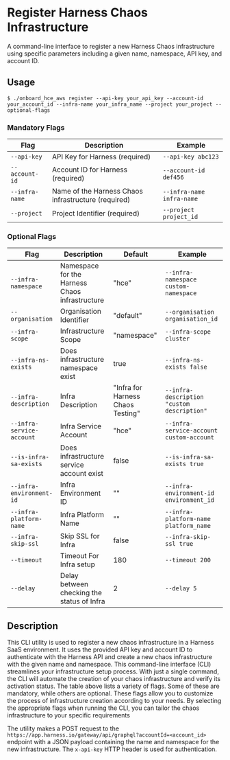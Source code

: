 # Register Harness Chaos Infrastructure

A command-line interface to register a new Harness Chaos infrastructure using specific parameters including a given name, namespace, API key, and account ID.

## Usage

```code
$ ./onboard_hce_aws register --api-key your_api_key --account-id your_account_id --infra-name your_infra_name --project your_project --optional-flags
```

### Mandatory Flags

| Flag         | Description                                          | Example                   |
|--------------|------------------------------------------------------|---------------------------|
| `--api-key` | API Key for Harness (required) | `--api-key abc123` |
| `--account-id` | Account ID for Harness (required) | `--account-id def456` |
| `--infra-name` | Name of the Harness Chaos infrastructure (required) | `--infra-name infra-name` |
| `--project` | Project Identifier (required) | `--project project_id` |

### Optional Flags

| Flag                           | Description                                                                                       | Default                                   | Example                                      |
|--------------------------------|---------------------------------------------------------------------------------------------------|-------------------------------------------|----------------------------------------------|
| `--infra-namespace`            | Namespace for the Harness Chaos infrastructure                                                    | "hce"                                     | `--infra-namespace custom-namespace`         |
| `--organisation`               | Organisation Identifier                                                                           | "default"                                 | `--organisation organisation_id`             |
| `--infra-scope`                | Infrastructure Scope                                                                              | "namespace"                               | `--infra-scope cluster`                      |
| `--infra-ns-exists`            | Does infrastructure namespace exist                                                               | true                                      | `--infra-ns-exists false`                    |
| `--infra-description`          | Infra Description                                                                                 | "Infra for Harness Chaos Testing"         | `--infra-description "custom description"`   |
| `--infra-service-account`      | Infra Service Account                                                                             | "hce"                                     | `--infra-service-account custom-account`     |
| `--is-infra-sa-exists`         | Does infrastructure service account exist                                                         | false                                     | `--is-infra-sa-exists true`                  |
| `--infra-environment-id`       | Infra Environment ID                                                                              | ""                                        | `--infra-environment-id environment_id`      |
| `--infra-platform-name`        | Infra Platform Name                                                                               | ""                                        | `--infra-platform-name platform_name`        |
| `--infra-skip-ssl`             | Skip SSL for Infra                                                                                | false                                     | `--infra-skip-ssl true`                      |
| `--timeout`                    | Timeout For Infra setup                                                                           | 180                                       | `--timeout 200`                              |
| `--delay`                      | Delay between checking the status of Infra                                                        | 2                                         | `--delay 5`                                  |


## Description

This CLI utility is used to register a new chaos infrastructure in a Harness SaaS environment. It uses the provided API key and account ID to authenticate with the Harness API and create a new chaos infrastructure with the given name and namespace. This command-line interface (CLI) streamlines your infrastructure setup process. With just a single command, the CLI will automate the creation of your chaos infrastructure and verify its activation status. The table above lists a variety of flags. Some of these are mandatory, while others are optional. These flags allow you to customize the process of infrastructure creation according to your needs. By selecting the appropriate flags when running the CLI, you can tailor the chaos infrastructure to your specific requirements

The utility makes a POST request to the `https://app.harness.io/gateway/api/graphql?accountId=<account_id>` endpoint with a JSON payload containing the name and namespace for the new infrastructure. The `x-api-key` HTTP header is used for authentication.

